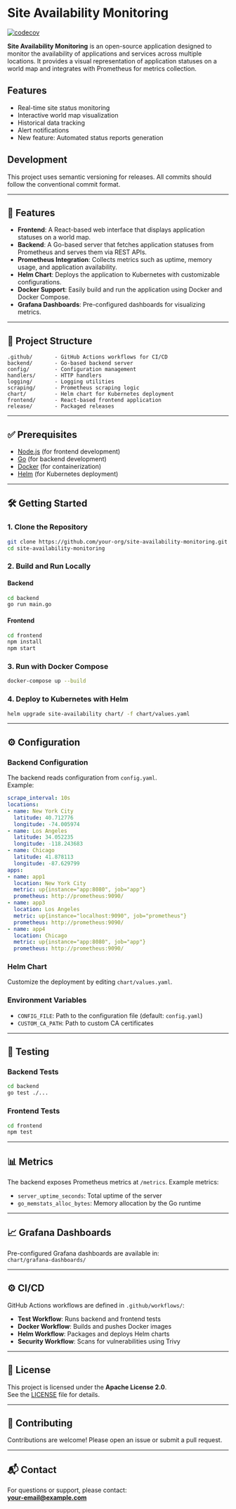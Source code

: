 # Site Availability Monitoring

[![codecov](https://codecov.io/gh/Levy-Tal/site-availability/graph/badge.svg?token=K3PLCUDMX9)](https://codecov.io/gh/Levy-Tal/site-availability)

**Site Availability Monitoring** is an open-source application designed to monitor the availability of applications and services across multiple locations. It provides a visual representation of application statuses on a world map and integrates with Prometheus for metrics collection.

## Features

- Real-time site status monitoring
- Interactive world map visualization
- Historical data tracking
- Alert notifications
- New feature: Automated status reports generation

## Development

This project uses semantic versioning for releases. All commits should follow the conventional commit format.

---

## 🚀 Features

- **Frontend**: A React-based web interface that displays application statuses on a world map.  
- **Backend**: A Go-based server that fetches application statuses from Prometheus and serves them via REST APIs.  
- **Prometheus Integration**: Collects metrics such as uptime, memory usage, and application availability.  
- **Helm Chart**: Deploys the application to Kubernetes with customizable configurations.  
- **Docker Support**: Easily build and run the application using Docker and Docker Compose.  
- **Grafana Dashboards**: Pre-configured dashboards for visualizing metrics.  

---

## 📁 Project Structure

```text
.github/       - GitHub Actions workflows for CI/CD  
backend/       - Go-based backend server  
config/        - Configuration management  
handlers/      - HTTP handlers  
logging/       - Logging utilities  
scraping/      - Prometheus scraping logic  
chart/         - Helm chart for Kubernetes deployment  
frontend/      - React-based frontend application  
release/       - Packaged releases  
```

---

## ✅ Prerequisites

- [Node.js](https://nodejs.org/) (for frontend development)  
- [Go](https://golang.org/) (for backend development)  
- [Docker](https://www.docker.com/) (for containerization)  
- [Helm](https://helm.sh/) (for Kubernetes deployment)  

---

## 🛠️ Getting Started

### 1. Clone the Repository

```bash
git clone https://github.com/your-org/site-availability-monitoring.git
cd site-availability-monitoring
```

### 2. Build and Run Locally

#### Backend

```bash
cd backend
go run main.go
```

#### Frontend

```bash
cd frontend
npm install
npm start
```

### 3. Run with Docker Compose

```bash
docker-compose up --build
```

### 4. Deploy to Kubernetes with Helm

```bash
helm upgrade site-availability chart/ -f chart/values.yaml
```

---

## ⚙️ Configuration

### Backend Configuration

The backend reads configuration from `config.yaml`.  
Example:

```yaml
scrape_interval: 10s
locations:
- name: New York City
  latitude: 40.712776
  longitude: -74.005974
- name: Los Angeles
  latitude: 34.052235
  longitude: -118.243683
- name: Chicago
  latitude: 41.878113
  longitude: -87.629799
apps:
- name: app1
  location: New York City
  metric: up{instance="app:8080", job="app"}
  prometheus: http://prometheus:9090/
- name: app3
  location: Los Angeles
  metric: up{instance="localhost:9090", job="prometheus"}
  prometheus: http://prometheus:9090/
- name: app4
  location: Chicago
  metric: up{instance="app:8080", job="app"}
  prometheus: http://prometheus:9090/
```

### Helm Chart

Customize the deployment by editing `chart/values.yaml`.

### Environment Variables

- `CONFIG_FILE`: Path to the configuration file (default: `config.yaml`)  
- `CUSTOM_CA_PATH`: Path to custom CA certificates  

---

## 🧪 Testing

### Backend Tests

```bash
cd backend
go test ./...
```

### Frontend Tests

```bash
cd frontend
npm test
```

---

## 📊 Metrics

The backend exposes Prometheus metrics at `/metrics`. Example metrics:

- `server_uptime_seconds`: Total uptime of the server  
- `go_memstats_alloc_bytes`: Memory allocation by the Go runtime  

---

## 📈 Grafana Dashboards

Pre-configured Grafana dashboards are available in:  
`chart/grafana-dashboards/`

---

## ⚙️ CI/CD

GitHub Actions workflows are defined in `.github/workflows/`:

- **Test Workflow**: Runs backend and frontend tests  
- **Docker Workflow**: Builds and pushes Docker images  
- **Helm Workflow**: Packages and deploys Helm charts  
- **Security Workflow**: Scans for vulnerabilities using Trivy  

---

## 📄 License

This project is licensed under the **Apache License 2.0**.  
See the [LICENSE](LICENSE) file for details.

---

## 🤝 Contributing

Contributions are welcome! Please open an issue or submit a pull request.

---

## 📬 Contact

For questions or support, please contact:  
[**your-email@example.com**](mailto:your-email@example.com)

